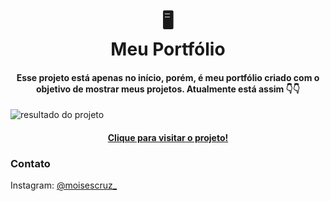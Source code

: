 <h1 align="center">
 🖥<br>Meu Portfólio
</h1>

<h4 align="center">
  Esse projeto está apenas no início, porém, é meu portfólio criado com o objetivo de mostrar meus projetos. Atualmente está assim 👇👇
</h4>

<img src="./imagens/resultado.JPG" alt="resultado do projeto">

<h4 align="center"><a href="https://codemoises.vercel.app/#">Clique para visitar o projeto!</a></h4>

<h3>Contato</h3>
Instagram: <a href="https://www.instagram.com/moisescruz_/">@moisescruz_</a>

